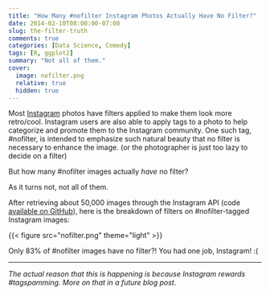 ```yaml
---
title: "How Many #nofilter Instagram Photos Actually Have No Filter?"
date: 2014-02-10T08:00:00-07:00
slug: the-filter-truth
comments: true
categories: [Data Science, Comedy]
tags: [R, ggplot2]
summary: "Not all of them."
cover:
  image: nofilter.png
  relative: true
  hidden: true
---
```


Most [Instagram](http://instagram.com/) photos have filters applied to make them look more retro/cool. Instagram users are also able to apply tags to a photo to help categorize and promote them to the Instagram community. One such tag, #nofilter, is intended to emphasize such natural beauty that no filter is necessary to enhance the image. (or the photographer is just too lazy to decide on a filter)

But how many #nofilter images actually _have_ no filter?

As it turns not, not all of them.

After retrieving about 50,000 images through the Instagram API (code [available on GitHub](https://github.com/minimaxir/get-data-from-photos-from-instagram-tags)), here is the breakdown of filters on #nofilter-tagged Instagram images:

{{< figure src="nofilter.png" theme="light" >}}

Only 83% of #nofilter images have no filter?! You had one job, Instagram! :(

---

_The actual reason that this is happening is because Instagram rewards #tagspamming. More on that in a future blog post._
